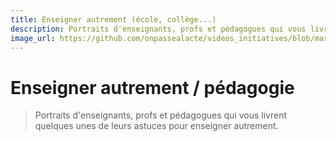 ```yaml
---
title: Enseigner autrement (école, collège...)
description: Portraits d'enseignants, profs et pédagogues qui vous livrent quelques unes de leurs astuces pour enseigner autrement.
image_url: https://github.com/onpassealacte/videos_initiatives/blob/master/media/changer_notes_ecole.jpg?raw=true
---
```


# Enseigner autrement / pédagogie 

> Portraits d'enseignants, profs et pédagogues qui vous livrent quelques unes de leurs astuces pour enseigner autrement.
